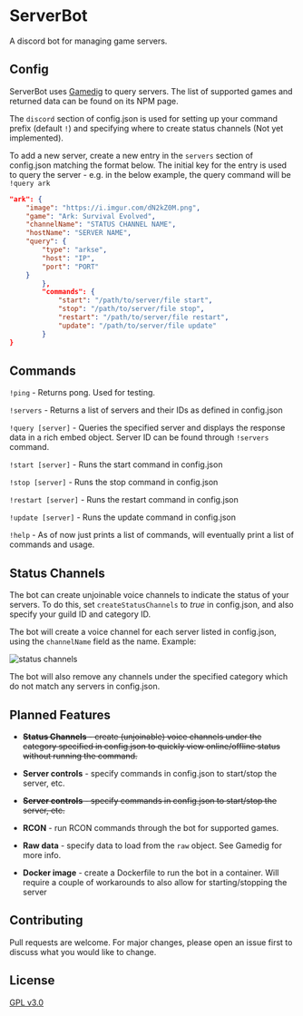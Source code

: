 # ServerBot

A discord bot for managing game servers.

## Config

ServerBot uses [Gamedig](https://www.npmjs.com/package/gamedig) to query servers. The list of supported games and returned data can be found on its NPM page.

The `discord` section of config.json is used for setting up your command prefix (default `!`) and specifying where to create status channels (Not yet implemented).

To add a new server, create a new entry in the `servers` section of config.json matching the format below. The initial key for the entry is used to query the server - e.g. in the below example, the query command will be `!query ark`

```json
"ark": {
    "image": "https://i.imgur.com/dN2kZ0M.png",
    "game": "Ark: Survival Evolved",
    "channelName": "STATUS CHANNEL NAME",
    "hostName": "SERVER NAME",
    "query": {
        "type": "arkse",
        "host": "IP",
        "port": "PORT"
    }
		},
		"commands": {
			"start": "/path/to/server/file start",
			"stop": "/path/to/server/file stop",
			"restart": "/path/to/server/file restart",
			"update": "/path/to/server/file update"
		}
}
```

## Commands

`!ping` - Returns pong. Used for testing.

`!servers` - Returns a list of servers and their IDs as defined in config.json

`!query [server]` - Queries the specified server and displays the response data in a rich embed object. Server ID can be found through `!servers` command.

`!start [server]` - Runs the start command in config.json

`!stop [server]` - Runs the stop command in config.json

`!restart [server]` - Runs the restart command in config.json

`!update [server]` - Runs the update command in config.json

`!help` - As of now just prints a list of commands, will eventually print a list of commands and usage.

## Status Channels

The bot can create unjoinable voice channels to indicate the status of your servers. To do this, set `createStatusChannels` to *true* in config.json, and also specify your guild ID and category ID.

The bot will create a voice channel for each server listed in config.json, using the `channelName` field as the name. Example:

![status channels](https://i.imgur.com/hnfAyfn.png)

The bot will also remove any channels under the specified category which do not match any servers in config.json.

## Planned Features

-  ~~**Status Channels** - create (unjoinable) voice channels under the category specified in config.json to quickly view online/offline status without running the command.~~

- **Server controls** - specify commands in config.json to start/stop the server, etc.
- ~~**Server controls** - specify commands in config.json to start/stop the server, etc.~~

- **RCON** - run RCON commands through the bot for supported games.

- **Raw data** - specify data to load from the `raw` object. See Gamedig for more info.

- **Docker image** - create a Dockerfile to run the bot in a container. Will require a couple of workarounds to also allow for starting/stopping the server

## Contributing
Pull requests are welcome. For major changes, please open an issue first to discuss what you would like to change.

## License
[GPL v3.0](https://choosealicense.com/licenses/gpl-3.0/)
